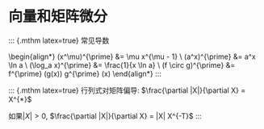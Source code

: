 # 向量和矩阵微分

::: {.mthm latex=true}
常见导数

\begin{align*}
(x^\mu)^{\prime} &= \mu x^{\mu - 1} \\
(a^x)^{\prime} &= a^x \ln a \\
(\log_a x)^{\prime} &= \frac{1}{x \ln a} \\
(f \circ g)^{\prime} &= f^{\prime} (g(x)) g^{\prime} (x)
\end{align*}
:::

::: {.mthm latex=true}
行列式对矩阵偏导: $\frac{\partial |X|}{\partial X} = X^{*}$

如果$|X| > 0$, $\frac{\partial |X|}{\partial X} = |X| X^{-T}$
:::
